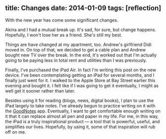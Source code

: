 title: Changes
date: 2014-01-09
tags: [reflection]
---

With the new year has come some significant changes.

Akina and I had a mutual break up. It's sad, for sure, but change happens. Hopefully, I won't lose her as a friend. She's still my best.

Things are have changed at my apartment, too. Andrew's girlfriend Didi moved in. On top of that, we decided to get a cable plan and Andrew bought new TV over the break. In the end, it's worked out that I'm actually going to be paying less in total rent and utilities than I was previously.

Finally, I've purchased the iPad Air. In fact I'm writing this post on the new device. I've been contemplating getting an iPad for several months, and I finally just went for it. I walked to the Apple Store at Bay Street earlier this evening and bought it. I felt like if I was going to get it eventually, I might as well get it sooner rather than later.

Besides using it for reading (blogs, news, digital books), I plan to use the iPad largely to take notes. I've already begun to practice writing on it with the [GoodNotes](http://www.goodnotesapp.com/) app. Eventually, I want to get comfortable enough writing on it that it can replace almost all pen and paper in my life. For me, in this way, the iPad is a truly inspirational product &mdash; a tool that is powerful, useful, and simplifies our lives. Hopefully, by using it, some of that inspiration will rub off on me.